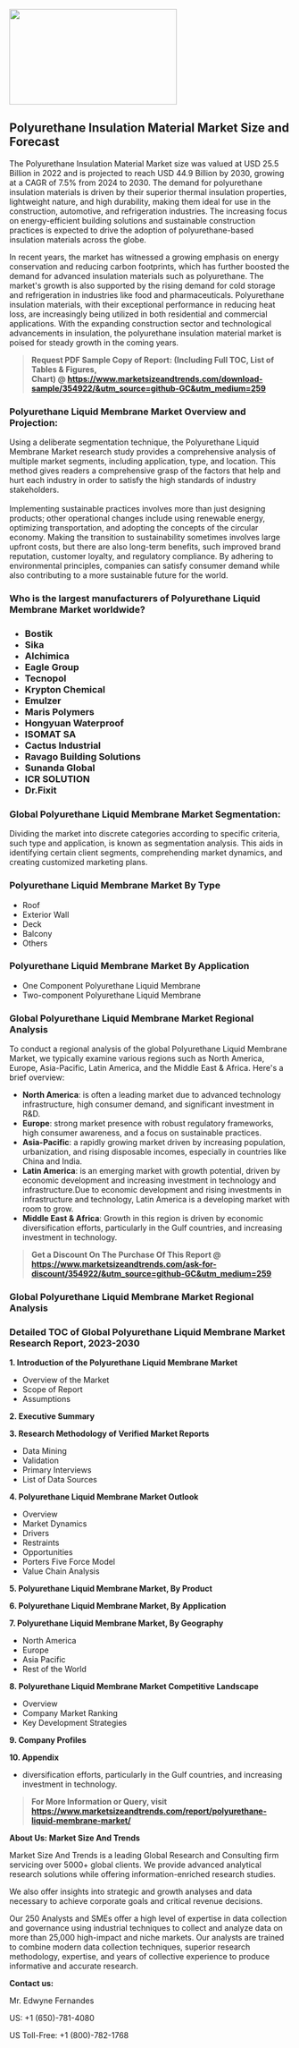 <p><img class="alignnone size-medium wp-image-20088" src="https://ffe5etoiles.com/wp-content/uploads/2024/12/MST1-300x171.png" alt="" width="300" height="171" /></p><h2>Polyurethane Insulation Material Market Size and Forecast</h2><p>The Polyurethane Insulation Material Market size was valued at USD 25.5 Billion in 2022 and is projected to reach USD 44.9 Billion by 2030, growing at a CAGR of 7.5% from 2024 to 2030. The demand for polyurethane insulation materials is driven by their superior thermal insulation properties, lightweight nature, and high durability, making them ideal for use in the construction, automotive, and refrigeration industries. The increasing focus on energy-efficient building solutions and sustainable construction practices is expected to drive the adoption of polyurethane-based insulation materials across the globe.</p><p>In recent years, the market has witnessed a growing emphasis on energy conservation and reducing carbon footprints, which has further boosted the demand for advanced insulation materials such as polyurethane. The market's growth is also supported by the rising demand for cold storage and refrigeration in industries like food and pharmaceuticals. Polyurethane insulation materials, with their exceptional performance in reducing heat loss, are increasingly being utilized in both residential and commercial applications. With the expanding construction sector and technological advancements in insulation, the polyurethane insulation material market is poised for steady growth in the coming years.</p></p><blockquote id="" class=""><strong>Request PDF Sample Copy of Report: (Including Full TOC, List of Tables &amp; Figures, Chart)&nbsp;@&nbsp;<strong><a href="https://www.marketsizeandtrends.com/download-sample/354922/&utm_source=github-GC&utm_medium=259" target="_blank">https://www.marketsizeandtrends.com/download-sample/354922/&utm_source=github-GC&utm_medium=259</a></strong></strong></blockquote><h3 id="" class="">Polyurethane Liquid Membrane Market&nbsp;Overview and Projection:</h3><p id="" class="">Using a deliberate segmentation technique, the Polyurethane Liquid Membrane Market research study provides a comprehensive analysis of multiple market segments, including application, type, and location. This method gives readers a comprehensive grasp of the factors that help and hurt each industry in order to satisfy the high standards of industry stakeholders. <br /> <br />Implementing sustainable practices involves more than just designing products; other operational changes include using renewable energy, optimizing transportation, and adopting the concepts of the circular economy. Making the transition to sustainability sometimes involves large upfront costs, but there are also long-term benefits, such improved brand reputation, customer loyalty, and regulatory compliance. By adhering to environmental principles, companies can satisfy consumer demand while also contributing to a more sustainable future for the world.</p><h3 id="" class="">Who is the largest manufacturers of&nbsp;Polyurethane Liquid Membrane Market worldwide?</h3><h3 class=""><p><ul><li>Bostik </li><li> Sika </li><li> Alchimica </li><li> Eagle Group </li><li> Tecnopol </li><li> Krypton Chemical </li><li> Emulzer </li><li> Maris Polymers </li><li> Hongyuan Waterproof </li><li> ISOMAT SA </li><li> Cactus Industrial </li><li> Ravago Building Solutions </li><li> Sunanda Global </li><li> ICR SOLUTION </li><li> Dr.Fixit</li></ul></p></h3><h3 id="" class="">Global&nbsp;Polyurethane Liquid Membrane Market Segmentation:</h3><p id="" class="">Dividing the market into discrete categories according to specific criteria, such type and application, is known as segmentation analysis. This aids in identifying certain client segments, comprehending market dynamics, and creating customized marketing plans.</p><h3 id="" class="">Polyurethane Liquid Membrane Market&nbsp;By Type</h3><p><p><ul><li>Roof</li><li> Exterior Wall</li><li> Deck</li><li> Balcony</li><li> Others</p></li></ul></p></p><h3 id="" class="">Polyurethane Liquid Membrane Market&nbsp;By Application</h3><p class=""><p><ul><li>One Component Polyurethane Liquid Membrane</li><li> Two-component Polyurethane Liquid Membrane</li></ul></p></p><h3 id="" class="">Global Polyurethane Liquid Membrane Market Regional Analysis</h3><p id="" class="">To conduct a regional analysis of the global Polyurethane Liquid Membrane Market, we typically examine various regions such as North America, Europe, Asia-Pacific, Latin America, and the Middle East &amp; Africa. Here's a brief overview:</p><ul><li><strong>North America</strong>: is often a leading market due to advanced technology infrastructure, high consumer demand, and significant investment in R&amp;D.</li><li><strong>Europe</strong>: strong market presence with robust regulatory frameworks, high consumer awareness, and a focus on sustainable practices.</li><li><strong>Asia-Pacific</strong>: a rapidly growing market driven by increasing population, urbanization, and rising disposable incomes, especially in countries like China and India.</li><li><strong>Latin America</strong>: is an emerging market with growth potential, driven by economic development and increasing investment in technology and infrastructure.Due to economic development and rising investments in infrastructure and technology, Latin America is a developing market with room to grow.</li><li><strong>Middle East &amp; Africa</strong>: Growth in this region is driven by economic diversification efforts, particularly in the Gulf countries, and increasing investment in technology.</li></ul><blockquote id="" class=""><strong>Get a Discount On The Purchase Of This Report @ <strong><a href="https://www.marketsizeandtrends.com/ask-for-discount/354922/&utm_source=github-GC&utm_medium=259" target="_blank">https://www.marketsizeandtrends.com/ask-for-discount/354922/&utm_source=github-GC&utm_medium=259</a></strong></strong></blockquote><h3 id="" class="">Global Polyurethane Liquid Membrane Market Regional Analysis</h3><h3 id="" class="">Detailed TOC of Global Polyurethane Liquid Membrane Market Research Report, 2023-2030</h3><p id="" class=""><strong>1. Introduction of the Polyurethane Liquid Membrane Market</strong></p><ul><li>Overview of the Market</li><li>Scope of Report</li><li>Assumptions</li></ul><p id="" class=""><strong>2. Executive Summary</strong></p><p id="" class=""><strong>3. Research Methodology of Verified Market Reports</strong></p><ul><li>Data Mining</li><li>Validation</li><li>Primary Interviews</li><li>List of Data Sources</li></ul><p id="" class=""><strong>4. Polyurethane Liquid Membrane Market Outlook</strong></p><ul><li>Overview</li><li>Market Dynamics</li><li>Drivers</li><li>Restraints</li><li>Opportunities</li><li>Porters Five Force Model</li><li>Value Chain Analysis</li></ul><p id="" class=""><strong>5. Polyurethane Liquid Membrane Market, By Product</strong></p><p id="" class=""><strong>6. Polyurethane Liquid Membrane Market, By Application</strong></p><p id="" class=""><strong>7. Polyurethane Liquid Membrane Market, By Geography</strong></p><ul><li>North America</li><li>Europe</li><li>Asia Pacific</li><li>Rest of the World</li></ul><p id="" class=""><strong>8. Polyurethane Liquid Membrane Market Competitive Landscape</strong></p><ul><li>Overview</li><li>Company Market Ranking</li><li>Key Development Strategies</li></ul><p id="" class=""><strong>9. Company Profiles</strong></p><p id="" class=""><strong>10. Appendix</strong></p><ul><li>diversification efforts, particularly in the Gulf countries, and increasing investment in technology.</li></ul><blockquote id="" class=""><strong>For More Information or Query, visit <strong><strong><a href="https://www.marketsizeandtrends.com/report/polyurethane-liquid-membrane-market/" target="_blank">https://www.marketsizeandtrends.com/report/polyurethane-liquid-membrane-market/</a></strong></strong></strong></blockquote><p id="" class=""><strong>About Us: Market Size And Trends</strong></p><p id="" class="">Market Size And Trends is a leading Global Research and Consulting firm servicing over 5000+ global clients. We provide advanced analytical research solutions while offering information-enriched research studies.</p><p id="" class="">We also offer insights into strategic and growth analyses and data necessary to achieve corporate goals and critical revenue decisions.</p><p id="" class="">Our 250 Analysts and SMEs offer a high level of expertise in data collection and governance using industrial techniques to collect and analyze data on more than 25,000 high-impact and niche markets. Our analysts are trained to combine modern data collection techniques, superior research methodology, expertise, and years of collective experience to produce informative and accurate research.</p><p id="" class=""><strong>Contact us:</strong></p><p id="" class="">Mr. Edwyne Fernandes</p><p id="" class="">US: +1 (650)-781-4080</p><p id="" class="">US Toll-Free: +1 (800)-782-1768</p>
